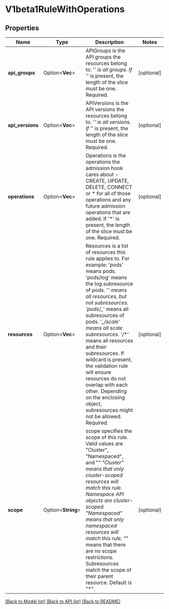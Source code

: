 # V1beta1RuleWithOperations

## Properties

Name | Type | Description | Notes
------------ | ------------- | ------------- | -------------
**api_groups** | Option<**Vec<String>**> | APIGroups is the API groups the resources belong to. '*' is all groups. If '*' is present, the length of the slice must be one. Required. | [optional]
**api_versions** | Option<**Vec<String>**> | APIVersions is the API versions the resources belong to. '*' is all versions. If '*' is present, the length of the slice must be one. Required. | [optional]
**operations** | Option<**Vec<String>**> | Operations is the operations the admission hook cares about - CREATE, UPDATE, DELETE, CONNECT or * for all of those operations and any future admission operations that are added. If '*' is present, the length of the slice must be one. Required. | [optional]
**resources** | Option<**Vec<String>**> | Resources is a list of resources this rule applies to.  For example: 'pods' means pods. 'pods/log' means the log subresource of pods. '*' means all resources, but not subresources. 'pods/_*' means all subresources of pods. '*_/scale' means all scale subresources. '*_/_*' means all resources and their subresources.  If wildcard is present, the validation rule will ensure resources do not overlap with each other.  Depending on the enclosing object, subresources might not be allowed. Required. | [optional]
**scope** | Option<**String**> | scope specifies the scope of this rule. Valid values are \"Cluster\", \"Namespaced\", and \"*\" \"Cluster\" means that only cluster-scoped resources will match this rule. Namespace API objects are cluster-scoped. \"Namespaced\" means that only namespaced resources will match this rule. \"*\" means that there are no scope restrictions. Subresources match the scope of their parent resource. Default is \"*\". | [optional]

[[Back to Model list]](../README.md#documentation-for-models) [[Back to API list]](../README.md#documentation-for-api-endpoints) [[Back to README]](../README.md)


